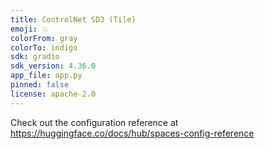 ```yaml
---
title: ControlNet SD3 (Tile)
emoji: 💥
colorFrom: gray
colorTo: indigo
sdk: gradio
sdk_version: 4.36.0
app_file: app.py
pinned: false
license: apache-2.0
---
```


Check out the configuration reference at https://huggingface.co/docs/hub/spaces-config-reference